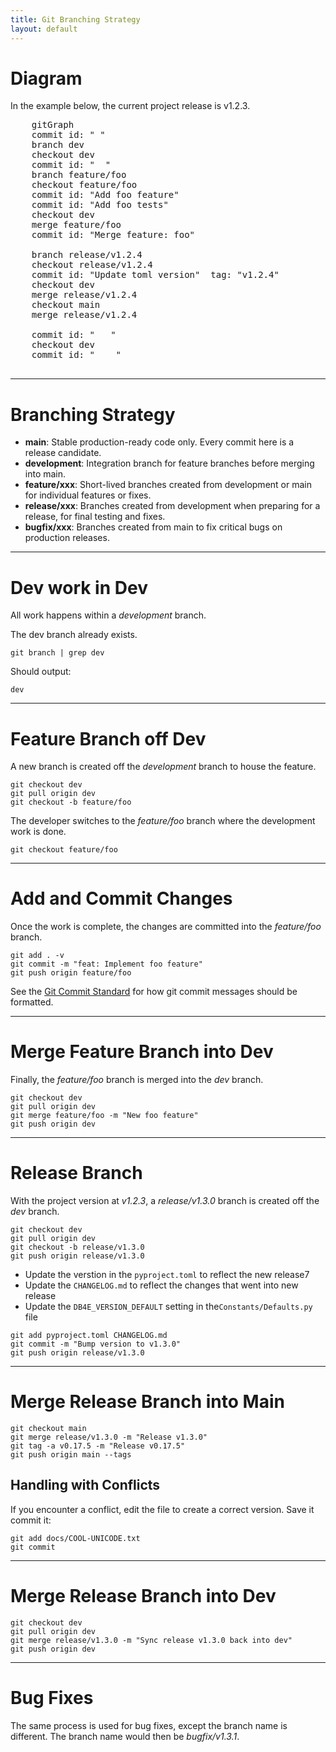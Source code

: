 ```yaml
---
title: Git Branching Strategy
layout: default
---
```


# Diagram

In the example below, the current project release is v1.2.3.

  <pre class="mermaid">
    gitGraph
    commit id: " "
    branch dev
    checkout dev
    commit id: "  "
    branch feature/foo
    checkout feature/foo
    commit id: "Add foo feature"
    commit id: "Add foo tests"
    checkout dev
    merge feature/foo
    commit id: "Merge feature: foo"

    branch release/v1.2.4
    checkout release/v1.2.4
    commit id: "Update toml version"  tag: "v1.2.4"
    checkout dev
    merge release/v1.2.4
    checkout main
    merge release/v1.2.4

    commit id: "   "
    checkout dev
    commit id: "    "
  </pre>
  <script type="module">
    import mermaid from 'https://cdn.jsdelivr.net/npm/mermaid@10/dist/mermaid.esm.min.mjs';
    mermaid.initialize({ startOnLoad: true });
  </script>

---

# Branching Strategy

* **main**: Stable production-ready code only. Every commit here is a release candidate.
* **development**: Integration branch for feature branches before merging into main.
* **feature/xxx**: Short-lived branches created from development or main for individual features or fixes.
* **release/xxx**: Branches created from development when preparing for a release, for final testing and fixes.
* **bugfix/xxx**: Branches created from main to fix critical bugs on production releases.

---

# Dev work in Dev

All work happens within a *development* branch.

The dev branch already exists.

```
git branch | grep dev
```

Should output:

```
dev
```

---

# Feature Branch off Dev

A new branch is created off the *development* branch to house the feature.

```
git checkout dev
git pull origin dev
git checkout -b feature/foo
```

The developer switches to the *feature/foo* branch where the development work is done.

```
git checkout feature/foo
```

---

# Add and Commit Changes

Once the work is complete, the changes are committed into the *feature/foo* branch.

```
git add . -v
git commit -m "feat: Implement foo feature"
git push origin feature/foo
```

See the [Git Commit Standard](/pages/Git-Commit-Standard.html) for how git commit messages should be formatted.

---

# Merge Feature Branch into Dev

Finally, the *feature/foo* branch is merged into the *dev* branch.

```
git checkout dev
git pull origin dev
git merge feature/foo -m "New foo feature"
git push origin dev
```

---

# Release Branch

With the project version at *v1.2.3*, a *release/v1.3.0* branch is created off the *dev* branch.

```
git checkout dev
git pull origin dev
git checkout -b release/v1.3.0
git push origin release/v1.3.0
```

* Update the verstion in the `pyproject.toml` to reflect the new release7
* Update the `CHANGELOG.md` to reflect the changes that went into new release
* Update the `DB4E_VERSION_DEFAULT` setting in the`Constants/Defaults.py` file

```
git add pyproject.toml CHANGELOG.md
git commit -m "Bump version to v1.3.0"
git push origin release/v1.3.0
```

---

# Merge Release Branch into Main

```
git checkout main
git merge release/v1.3.0 -m "Release v1.3.0"
git tag -a v0.17.5 -m "Release v0.17.5"
git push origin main --tags
```

## Handling with Conflicts

If you encounter a conflict, edit the file to create a correct version. Save it commit it:

```
git add docs/COOL-UNICODE.txt
git commit
```

---

# Merge Release Branch into Dev

```
git checkout dev
git pull origin dev
git merge release/v1.3.0 -m "Sync release v1.3.0 back into dev"
git push origin dev
```

---

# Bug Fixes

The same process is used for bug fixes, except the branch name is different. The branch name would then be *bugfix/v1.3.1*.

